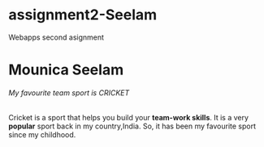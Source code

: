 # assignment2-Seelam
Webapps second asignment
# Mounica Seelam
###### My favourite team sport is CRICKET
Cricket is a sport that helps you build your **team-work skills**.
It is a very **popular** sport back in my country,India.
So, it has been my favourite sport since my childhood.
